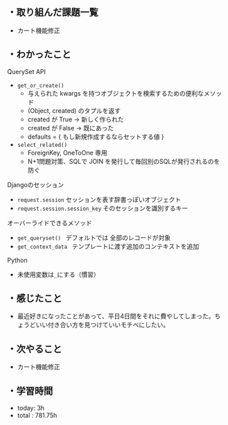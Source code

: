 ## ・取り組んだ課題一覧
- カート機能修正

## ・わかったこと
QuerySet API 
- `get_or_create()` 
  - 与えられた kwargs を持つオブジェクトを検索するための便利なメソッド
  - (Object, created) のタプルを返す
  - created が True → 新しく作られた
  - created が False → 既にあった
  - defaults = { もし新規作成するならセットする値 }
- `select_related()`
  - ForeignKey, OneToOne 専用
  - N+1問題対策、SQLで JOIN を発行して毎回別のSQLが発行されるのを防ぐ

Djangoのセッション
  - `request.session` セッションを表す辞書っぽいオブジェクト
  - `request.session.session_key` そのセッションを識別するキー

オーバーライドできるメソッド
- `get_queryset() ` デフォルトでは 全部のレコードが対象
- `get_context_data ` テンプレートに渡す追加のコンテキストを追加

Python
- 未使用変数は`_`にする（慣習）


## ・感じたこと
- 最近好きになったことがあって、平日4日間をそれに費やしてしまった。ちょうどいい付き合い方を見つけていいモチベにしたい。

## ・次やること
- カート機能修正
　
## ・学習時間
- today: 3h
- total  : 781.75h 



